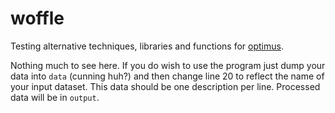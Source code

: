 # woffle

Testing alternative techniques, libraries and functions for
[optimus](https://github.com/datasciencecampus/optimus).

Nothing much to see here. If you do wish to use the program just dump your data
into `data` (cunning huh?) and then change line 20 to reflect the name of your
input dataset. This data should be one description per line. Processed data will
be in `output`.
